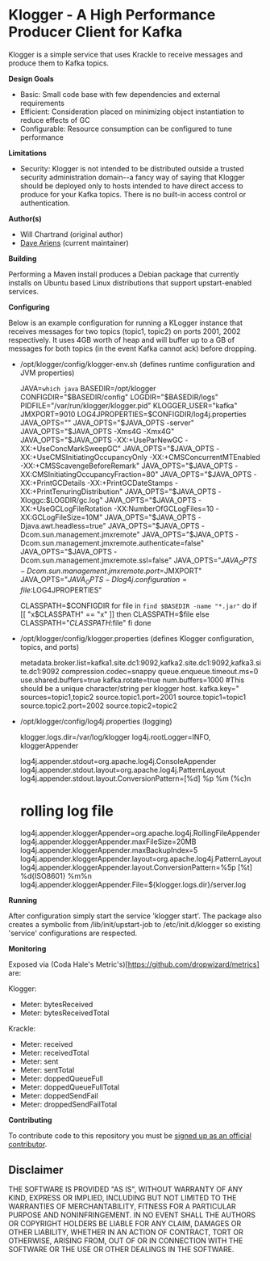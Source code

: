 # Klogger - A High Performance Producer Client for Kafka

Klogger is a simple service that uses Krackle to receive messages and produce them to Kafka topics. 

**Design Goals**

* Basic: Small code base with few dependencies and external requirements
* Efficient: Consideration placed on minimizing object instantiation to reduce effects of GC
* Configurable: Resource consumption can be configured to tune performance 

**Limitations**

* Security: Klogger is not intended to be distributed outside a trusted security administration domain--a fancy way of saying that Klogger should be deployed only to hosts intended to have direct access to produce for your Kafka topics.  There is no built-in access control or authentication.

**Author(s)** 

* Will Chartrand (original author)
* [Dave Ariens](<mailto:dariens@blackberry.com>) (current maintainer)

**Building**

Performing a Maven install produces a Debian package that currently installs on Ubuntu based Linux distributions that support upstart-enabled services.

**Configuring**

Below is an example configuration for running a KLogger instance that receives messages for two topics (topic1, topic2) on ports 2001, 2002 respectively.  It uses 4GB  worth of heap and will buffer up to a GB of messages for both topics (in the event Kafka cannot ack) before dropping.

* /opt/klogger/config/klogger-env.sh (defines runtime configuration and JVM properties)

	JAVA=``which java``
	BASEDIR=/opt/klogger
	CONFIGDIR="$BASEDIR/config"
	LOGDIR="$BASEDIR/logs"
	PIDFILE="/var/run/klogger/klogger.pid"
	KLOGGER_USER="kafka"
	JMXPORT=9010
	LOG4JPROPERTIES=$CONFIGDIR/log4j.properties
	JAVA_OPTS=""
	JAVA_OPTS="$JAVA_OPTS -server"
	JAVA_OPTS="$JAVA_OPTS -Xms4G -Xmx4G"
	JAVA_OPTS="$JAVA_OPTS -XX:+UseParNewGC -XX:+UseConcMarkSweepGC"
	JAVA_OPTS="$JAVA_OPTS -XX:+UseCMSInitiatingOccupancyOnly -XX:+CMSConcurrentMTEnabled -XX:+CMSScavengeBeforeRemark"
	JAVA_OPTS="$JAVA_OPTS -XX:CMSInitiatingOccupancyFraction=80"
	JAVA_OPTS="$JAVA_OPTS -XX:+PrintGCDetails -XX:+PrintGCDateStamps -XX:+PrintTenuringDistribution"
	JAVA_OPTS="$JAVA_OPTS -Xloggc:$LOGDIR/gc.log"
	JAVA_OPTS="$JAVA_OPTS -XX:+UseGCLogFileRotation -XX:NumberOfGCLogFiles=10 -XX:GCLogFileSize=10M"
	JAVA_OPTS="$JAVA_OPTS -Djava.awt.headless=true"
	JAVA_OPTS="$JAVA_OPTS -Dcom.sun.management.jmxremote"
	JAVA_OPTS="$JAVA_OPTS -Dcom.sun.management.jmxremote.authenticate=false"
	JAVA_OPTS="$JAVA_OPTS -Dcom.sun.management.jmxremote.ssl=false"
	JAVA_OPTS="$JAVA_OPTS -Dcom.sun.management.jmxremote.port=$JMXPORT"
	JAVA_OPTS="$JAVA_OPTS -Dlog4j.configuration=file:$LOG4JPROPERTIES"

	CLASSPATH=$CONFIGDIR
	for file in ``find $BASEDIR -name "*.jar"``
	do
	  if [[ "x$CLASSPATH" == "x" ]]
	  then
		 CLASSPATH=$file
	  else
		 CLASSPATH="$CLASSPATH:$file"
	  fi
	done

* /opt/klogger/config/klogger.properties (defines Klogger configuration, topics, and ports)

	metadata.broker.list=kafka1.site.dc1:9092,kafka2.site.dc1:9092,kafka3.site.dc1:9092
	compression.codec=snappy
	queue.enqueue.timeout.ms=0
	use.shared.buffers=true
	kafka.rotate=true
	num.buffers=1000
	#This should be a unique character/string per klogger host.
	kafka.key="
	sources=topic1,topic2
	source.topic1.port=2001
	source.topic1=topic1
	source.topic2.port=2002
	source.topic2=topic2

* /opt/klogger/config/log4j.properties (logging)

	klogger.logs.dir=/var/log/klogger
	log4j.rootLogger=INFO, kloggerAppender

	log4j.appender.stdout=org.apache.log4j.ConsoleAppender
	log4j.appender.stdout.layout=org.apache.log4j.PatternLayout
	log4j.appender.stdout.layout.ConversionPattern=[%d] %p %m (%c)n

	# rolling log file
	log4j.appender.kloggerAppender=org.apache.log4j.RollingFileAppender
	log4j.appender.kloggerAppender.maxFileSize=20MB
	log4j.appender.kloggerAppender.maxBackupIndex=5
	log4j.appender.kloggerAppender.layout=org.apache.log4j.PatternLayout
	log4j.appender.kloggerAppender.layout.ConversionPattern=%5p [%t] %d{ISO8601} %m%n
	log4j.appender.kloggerAppender.File=${klogger.logs.dir}/server.log

**Running**

After configuration simply start the service 'klogger start'.  The package also creates a symbolic from /lib/init/upstart-job to /etc/init.d/klogger so existing 'service' configurations are respected.

**Monitoring**

Exposed via (Coda Hale's Metric's)[https://github.com/dropwizard/metrics] are:

Klogger:

* Meter: bytesReceived
* Meter: bytesReceivedTotal

Krackle:

* Meter: received
* Meter: receivedTotal
* Meter: sent
* Meter: sentTotal 
* Meter: doppedQueueFull
* Meter: doppedQueueFullTotal
* Meter: doppedSendFail
* Meter: droppedSendFailTotal

**Contributing**

To contribute code to this repository you must be [signed up as an official contributor](http://blackberry.github.com/howToContribute.html).

## Disclaimer

THE SOFTWARE IS PROVIDED "AS IS", WITHOUT WARRANTY OF ANY KIND, EXPRESS OR IMPLIED, INCLUDING BUT NOT LIMITED TO THE WARRANTIES OF MERCHANTABILITY, FITNESS FOR A PARTICULAR PURPOSE AND NONINFRINGEMENT. IN NO EVENT SHALL THE AUTHORS OR COPYRIGHT HOLDERS BE LIABLE FOR ANY CLAIM, DAMAGES OR OTHER LIABILITY, WHETHER IN AN ACTION OF CONTRACT, TORT OR OTHERWISE, ARISING FROM, OUT OF OR IN CONNECTION WITH THE SOFTWARE OR THE USE OR OTHER DEALINGS IN THE SOFTWARE.

